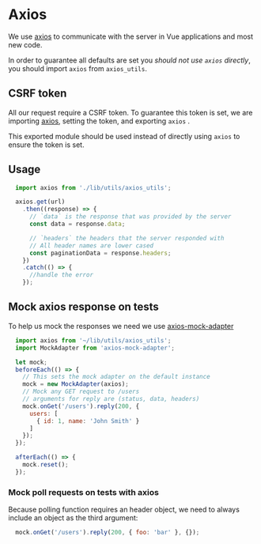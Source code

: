 # Axios
We use [axios][axios] to communicate with the server in Vue applications and most new code.

In order to guarantee all defaults are set you *should not use `axios` directly*, you should import `axios` from `axios_utils`.

## CSRF token
All our request require a CSRF token.
To guarantee this token is set, we are importing [axios][axios], setting the token, and exporting `axios` .

This exported module should be used instead of directly using `axios` to ensure the token is set.

## Usage
```javascript
  import axios from './lib/utils/axios_utils';

  axios.get(url)
    .then((response) => {
      // `data` is the response that was provided by the server
      const data = response.data;

      // `headers` the headers that the server responded with
      // All header names are lower cased
      const paginationData = response.headers;
    })
    .catch(() => {
      //handle the error
    });
```

## Mock axios response on tests

To help us mock the responses we need we use [axios-mock-adapter][axios-mock-adapter]


```javascript
  import axios from '~/lib/utils/axios_utils';
  import MockAdapter from 'axios-mock-adapter';

  let mock;
  beforeEach(() => {
    // This sets the mock adapter on the default instance
    mock = new MockAdapter(axios);
    // Mock any GET request to /users
    // arguments for reply are (status, data, headers)
    mock.onGet('/users').reply(200, {
      users: [
        { id: 1, name: 'John Smith' }
      ]
    });
  });

  afterEach(() => {
    mock.reset();
  });
```

### Mock poll requests on tests with axios

Because polling function requires an header object, we need to always include an object as the third argument:

```javascript
  mock.onGet('/users').reply(200, { foo: 'bar' }, {});
```

[axios]: https://github.com/axios/axios
[axios-instance]: #creating-an-instance
[axios-interceptors]: https://github.com/axios/axios#interceptors
[axios-mock-adapter]: https://github.com/ctimmerm/axios-mock-adapter
